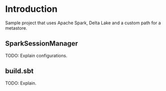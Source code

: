 # Introduction

Sample project that uses Apache Spark, Delta Lake and a custom path for a metastore.

## SparkSessionManager

TODO: Explain configurations.

## build.sbt

TODO: Explain.